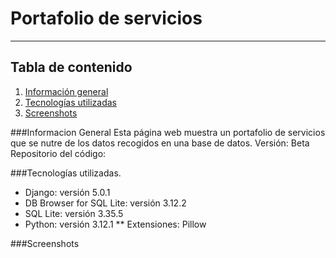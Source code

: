 # Portafolio de servicios
***

## Tabla de contenido
1. [Información general](#general-info)
2. [Tecnologías utilizadas](#technologies)
3. [Screenshots](#screenshots)


###Informacion General
<a name="general-info"></a>
Esta página web muestra un portafolio de servicios que se nutre de los datos recogidos en una base de datos.
Versión: Beta
Repositorio del código:


###Tecnologías utilizadas.
<a name="technologies"></a>
* Django: versión 5.0.1
* DB Browser for SQL Lite: versión 3.12.2
* SQL Lite: versión 3.35.5
* Python: versión 3.12.1
** Extensiones: Pillow

###Screenshots
<a name="screenshots"></a>
